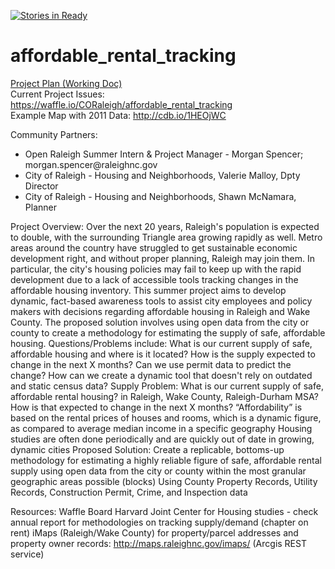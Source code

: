 [![Stories in Ready](https://badge.waffle.io/CORaleigh/affordable_rental_tracking.png?label=ready&title=Ready)](https://waffle.io/CORaleigh/affordable_rental_tracking)
# affordable_rental_tracking

<a href="https://docs.google.com/document/d/1h_whowYO5vyz33_4gBjxbH1tO2SHVkW9zOFTRv9sAKo/edit#heading=h.6ih3fsc7egwx">Project Plan (Working Doc) </a>
<br>
Current Project Issues: https://waffle.io/CORaleigh/affordable_rental_tracking 
<br>
Example Map with 2011 Data: http://cdb.io/1HEOjWC

Community Partners:
<ul>
<li>Open Raleigh Summer Intern & Project Manager - Morgan Spencer; morgan.spencer@raleighnc.gov</li>
<li>City of Raleigh - Housing and Neighborhoods, Valerie Malloy, Dpty Director</li>
<li>City of Raleigh - Housing and Neighborhoods, Shawn McNamara, Planner</li>
</ul>

Project Overview:
Over the next 20 years, Raleigh's population is expected to double, with the surrounding Triangle area growing rapidly as well. Metro areas around the country have struggled to get sustainable economic development right, and without proper planning, Raleigh may join them. In particular, the city's housing policies may fail to keep up with the rapid development due to a lack of accessible tools tracking changes in the affordable housing inventory.
This summer project aims to develop dynamic, fact-based awareness tools to assist city employees and policy makers with decisions regarding affordable housing in Raleigh and Wake County. The proposed solution involves using open data from the city or county to create a methodology for estimating the supply of safe, affordable housing.
Questions/Problems include: What is our current supply of safe, affordable housing and where is it located? How is the supply expected to change in the next X months? Can we use permit data to predict the change? How can we create a dynamic tool that doesn't rely on outdated and static census data?
Supply Problem: What is our current supply of safe, affordable rental housing? in Raleigh, Wake County, Raleigh-Durham MSA? How is that expected to change in the next X months?
“Affordability” is based on the rental prices of houses and rooms, which is a dynamic figure, as compared to average median income in a specific geography
Housing studies are often done periodically and are quickly out of date in growing, dynamic cities
Proposed Solution: Create a replicable, bottoms-up methodology for estimating a highly reliable figure of safe, affordable rental supply using open data from the city or county within the most granular geographic areas possible (blocks)
Using County Property Records, Utility Records, Construction Permit, Crime, and Inspection data

Resources:
Waffle Board
Harvard Joint Center for Housing studies - check annual report for methodologies on tracking supply/demand (chapter on rent) 
iMaps (Raleigh/Wake County) for property/parcel addresses and property owner records:  http://maps.raleighnc.gov/imaps/ (Arcgis REST service)


